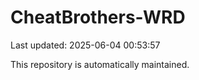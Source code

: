# CheatBrothers-WRD

Last updated: 2025-06-04 00:53:57

This repository is automatically maintained.
